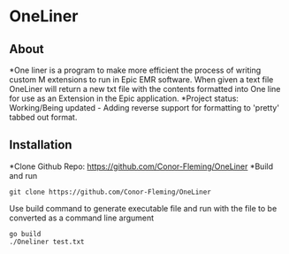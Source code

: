 # OneLiner

## About
*One liner is a program to make more efficient the process of writing custom M extensions to run in Epic EMR software. When given a text file OneLiner will return a new txt file with the contents formatted into One line for use as an Extension in the Epic application.
*Project status: Working/Being updated
    - Adding reverse support for formatting to 'pretty' tabbed out format.

## Installation
*Clone Github Repo: https://github.com/Conor-Fleming/OneLiner
*Build and run
```
git clone https://github.com/Conor-Fleming/OneLiner
```
Use build command to generate executable file and run with the file to be converted as a command line argument
```
go build
./Oneliner test.txt
```


